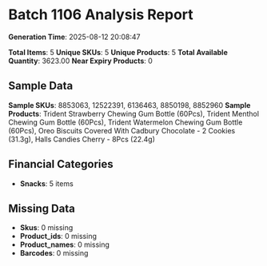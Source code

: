 # Batch 1106 Analysis Report

**Generation Time**: 2025-08-12 20:08:47

**Total Items**: 5
**Unique SKUs**: 5
**Unique Products**: 5
**Total Available Quantity**: 3623.00
**Near Expiry Products**: 0

## Sample Data
**Sample SKUs**: 8853063, 12522391, 6136463, 8850198, 8852960
**Sample Products**: Trident Strawberry Chewing Gum Bottle (60Pcs), Trident Menthol Chewing Gum Bottle (60Pcs), Trident Watermelon Chewing Gum Bottle (60Pcs), Oreo Biscuits Covered With Cadbury Chocolate - 2 Cookies (31.3g), Halls Candies Cherry - 8Pcs (22.4g)

## Financial Categories
- **Snacks**: 5 items

## Missing Data
- **Skus**: 0 missing
- **Product_ids**: 0 missing
- **Product_names**: 0 missing
- **Barcodes**: 0 missing
